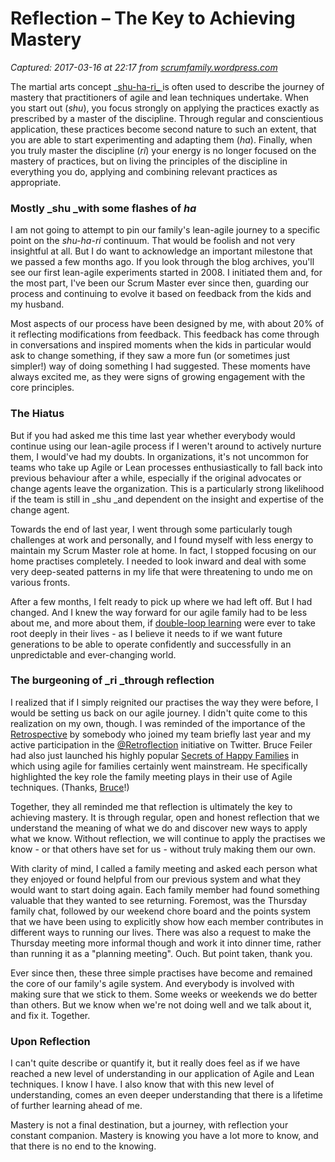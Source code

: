 # Reflection – The Key to Achieving Mastery

_Captured: 2017-03-16 at 22:17 from [scrumfamily.wordpress.com](https://scrumfamily.wordpress.com/2014/06/21/reflection-key-to-mastery/?utm_content=buffer9e103&utm_medium=social&utm_source=twitter.com&utm_campaign=buffer)_

The martial arts concept _[shu-ha-ri_ ](http://en.wikipedia.org/wiki/Shuhari)is often used to describe the journey of mastery that practitioners of agile and lean techniques undertake. When you start out (_shu_), you focus strongly on applying the practices exactly as prescribed by a master of the discipline. Through regular and conscientious application, these practices become second nature to such an extent, that you are able to start experimenting and adapting them (_ha_). Finally, when you truly master the discipline (_ri_) your energy is no longer focused on the mastery of practices, but on living the principles of the discipline in everything you do, applying and combining relevant practices as appropriate.

### Mostly _shu _with some flashes of _ha_

I am not going to attempt to pin our family's lean-agile journey to a specific point on the _shu-ha-ri_ continuum. That would be foolish and not very insightful at all. But I do want to acknowledge an important milestone that we passed a few months ago. If you look through the blog archives, you'll see our first lean-agile experiments started in 2008. I initiated them and, for the most part, I've been our Scrum Master ever since then, guarding our process and continuing to evolve it based on feedback from the kids and my husband.

Most aspects of our process have been designed by me, with about 20% of it reflecting modifications from feedback. This feedback has come through in conversations and inspired moments when the kids in particular would ask to change something, if they saw a more fun (or sometimes just simpler!) way of doing something I had suggested. These moments have always excited me, as they were signs of growing engagement with the core principles.

### The Hiatus

But if you had asked me this time last year whether everybody would continue using our lean-agile process if I weren't around to actively nurture them, I would've had my doubts. In organizations, it's not uncommon for teams who take up Agile or Lean processes enthusiastically to fall back into previous behaviour after a while, especially if the original advocates or change agents leave the organization. This is a particularly strong likelihood if the team is still in _shu _and dependent on the insight and expertise of the change agent.

Towards the end of last year, I went through some particularly tough challenges at work and personally, and I found myself with less energy to maintain my Scrum Master role at home. In fact, I stopped focusing on our home practises completely. I needed to look inward and deal with some very deep-seated patterns in my life that were threatening to undo me on various fronts.

After a few months, I felt ready to pick up where we had left off. But I had changed. And I knew the way forward for our agile family had to be less about me, and more about them, if [double-loop learning](http://en.wikipedia.org/wiki/Double_loop_learning) were ever to take root deeply in their lives - as I believe it needs to if we want future generations to be able to operate confidently and successfully in an unpredictable and ever-changing world.

### The burgeoning of _ri _through reflection

I realized that if I simply reignited our practises the way they were before, I would be setting us back on our agile journey. I didn't quite come to this realization on my own, though. I was reminded of the importance of the [Retrospective](http://en.wikipedia.org/wiki/Retrospective) by somebody who joined my team briefly last year and my active participation in the [@Retroflection](https://twitter.com/Retroflection) initiative on Twitter. Bruce Feiler had also just launched his highly popular [Secrets of Happy Families](http://www.amazon.com/gp/product/0061778745/ref=as_li_tl?ie=UTF8&camp=1789&creative=9325&creativeASIN=0061778745&linkCode=as2&tag=becoanagilfam-20&linkId=BMAQ3KP7RPSVVBDJ) in which using agile for families certainly went mainstream. He specifically highlighted the key role the family meeting plays in their use of Agile techniques. (Thanks, [Bruce](https://twitter.com/BruceFeiler)!)

Together, they all reminded me that reflection is ultimately the key to achieving mastery. It is through regular, open and honest reflection that we understand the meaning of what we do and discover new ways to apply what we know. Without reflection, we will continue to apply the practises we know - or that others have set for us - without truly making them our own.

With clarity of mind, I called a family meeting and asked each person what they enjoyed or found helpful from our previous system and what they would want to start doing again. Each family member had found something valuable that they wanted to see returning. Foremost, was the Thursday family chat, followed by our weekend chore board and the points system that we have been using to explicitly show how each member contributes in different ways to running our lives. There was also a request to make the Thursday meeting more informal though and work it into dinner time, rather than running it as a "planning meeting". Ouch. But point taken, thank you.

Ever since then, these three simple practises have become and remained the core of our family's agile system. And everybody is involved with making sure that we stick to them. Some weeks or weekends we do better than others. But we know when we're not doing well and we talk about it, and fix it. Together.

### Upon Reflection

I can't quite describe or quantify it, but it really does feel as if we have reached a new level of understanding in our application of Agile and Lean techniques. I know I have. I also know that with this new level of understanding, comes an even deeper understanding that there is a lifetime of further learning ahead of me.

Mastery is not a final destination, but a journey, with reflection your constant companion. Mastery is knowing you have a lot more to know, and that there is no end to the knowing.
